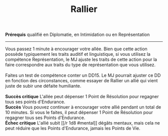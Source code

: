 ﻿---
title: Rallier
titleEn: Rally
id: xJEkXFJgEfEida27
group: actions
---
<p><span><strong>Prérequis</strong> qualifié en Diplomatie, en Intimidation ou en Représentation</span></p><hr><p>Vous passez 1 minute à encourager votre allée. Bien que cette action possède typiquement les traits auditif et linguistique, si vous utilisez la compétence Représentation, le MJ ajuste les traits de cette action pour la faire correspondre aux traits du type de représentation que vous utilisez.<br><br>Faites un test de compétence conter un DD15. Le MJ pourrait ajuster ce DD  en fonction des circonstances, comme essayer de Rallier un allié qui vient juste de subir une défaite humiliante.<br><br><strong>Succès critique</strong> L'allée peut dépenser 1 Point de Résolution pour regagner tous ses points d'Endurance.<br><strong>Succès</strong> Vous pouvez continuer à encourager votre allié pendant un total de 10 minutes. Si vous le faites, il peut dépenser 1 Point de Résolution pour regagner tous ses Points d'Endurance.<br><strong>Échec critique</strong> L'allié subit [[/r 1d8 #mental]] dégâts mentaux, mais cela ne peut réduire que les Points d'Endurance, jamais les Points de Vie.</p>
